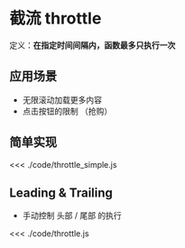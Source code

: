 # 截流 throttle

定义：**在指定时间间隔内，函数最多只执行一次**

## 应用场景

- 无限滚动加载更多内容
- 点击按钮的限制 （抢购）

## 简单实现

<<< ./code/throttle_simple.js

## Leading & Trailing

- 手动控制 头部 / 尾部 的执行

<<< ./code/throttle.js
